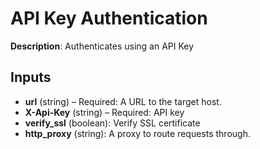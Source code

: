 # API Key Authentication

**Description**: Authenticates using an API Key

## Inputs

- **url** (string) – Required: A URL to the target host.
- **X-Api-Key** (string) – Required: API key
- **verify_ssl** (boolean): Verify SSL certificate
- **http_proxy** (string): A proxy to route requests through.